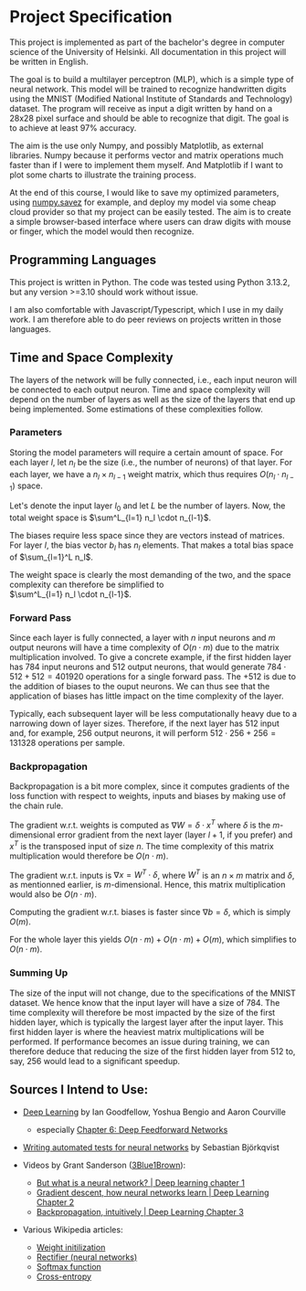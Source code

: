 # Project Specification

This project is implemented as part of the bachelor's degree in computer science of the University of Helsinki. All documentation in this project will be written in English.

The goal is to build a multilayer perceptron (MLP), which is a simple type of neural network. This model will be trained to recognize handwritten digits using the MNIST (Modified National Institute of Standards and Technology) dataset. The program will receive as input a digit written by hand on a 28x28 pixel surface and should be able to recognize that digit. The goal is to achieve at least 97% accuracy.

The aim is the use only Numpy, and possibly Matplotlib, as external libraries. Numpy because it performs vector and matrix operations much faster than if I were to implement them myself. And Matplotlib if I want to plot some charts to illustrate the training process.

At the end of this course, I would like to save my optimized parameters, using [numpy.savez](https://numpy.org/doc/stable/reference/generated/numpy.savez.html) for example, and deploy my model via some cheap cloud provider so that my project can be easily tested. The aim is to create a simple browser-based interface where users can draw digits with mouse or finger, which the model would then recognize.

## Programming Languages

This project is written in Python. The code was tested using Python 3.13.2, but any version >=3.10 should work without issue.

I am also comfortable with Javascript/Typescript, which I use in my daily work. I am therefore able to do peer reviews on projects written in those languages.

## Time and Space Complexity

The layers of the network will be fully connected, i.e., each input neuron will be connected to each output neuron.
Time and space complexity will depend on the number of layers as well as the size of the layers that end up being implemented.
Some estimations of these complexities follow.

### Parameters

Storing the model parameters will require a certain amount of space. For each layer $l$, let $n_l$ be the size (i.e., the number of neurons) of that layer.
For each layer, we have a $n_l \times n_{l-1}$ weight matrix, which thus requires $O(n_l \cdot n_{l-1})$ space.

Let's denote the input layer $l_0$ and let $L$ be the number of layers. Now, the total weight space is
$\sum^L_{l=1} n_l \cdot n_{l-1}$.

The biases require less space since they are vectors instead of matrices. For layer $l$, the bias vector $b_l$ has $n_l$ elements. That makes a total bias space of $\sum_{l=1}^L n_l$.

The weight space is clearly the most demanding of the two, and the space complexity can therefore be simplified to  
$\sum^L_{l=1} n_l \cdot n_{l-1}$.

### Forward Pass

Since each layer is fully connected, a layer with $n$ input neurons and $m$ output neurons will have a time complexity of $O(n\cdot m)$ due to the matrix multiplication involved. To give a concrete example, if the first hidden layer has 784 input neurons and 512 output neurons, that would generate $784 \cdot 512 + 512 = 401920$ operations for a single forward pass. The $+512$ is due to the addition of biases to the ouput neurons. We can thus see that the application of biases has little impact on the time complexity of the layer.

Typically, each subsequent layer will be less computationally heavy due to a narrowing down of layer sizes. Therefore, if the next layer has 512 input and, for example, 256 output neurons, it will perform $512 \cdot 256 +256 = 131328$ operations per sample.

### Backpropagation

Backpropagation is a bit more complex, since it computes gradients of the loss function with respect to weights, inputs and biases by making use of the chain rule.

The gradient w.r.t. weights is computed as $\nabla W = \delta \cdot x^T$ where $\delta$ is the $m$-dimensional error gradient from the next layer (layer $l+1$, if you prefer) and $x^T$ is the transposed input of size $n$. The time complexity of this matrix multiplication would therefore be $O(n\cdot m)$.

The gradient w.r.t. inputs is $\nabla x = W^T \cdot \delta$, where $W^T$ is an $n \times m$ matrix and $\delta$, as mentionned earlier, is $m$-dimensional. Hence, this matrix multiplication would also be $O(n\cdot m)$.

Computing the gradient w.r.t. biases is faster since $\nabla b = \delta$, which is simply $O(m)$.

For the whole layer this yields $O(n\cdot m) + O(n\cdot m) + O(m)$, which simplifies to $O(n\cdot m)$.

### Summing Up

The size of the input will not change, due to the specifications of the MNIST dataset. We hence know that the input layer will have a size of 784. The time complexity will therefore be most impacted by the size of the first hidden layer, which is typically the largest layer after the input layer. This first hidden layer is where the heaviest matrix multiplications will be performed. If performance becomes an issue during training, we can therefore deduce that reducing the size of the first hidden layer from 512 to, say, 256 would lead to a significant speedup.

## Sources I Intend to Use:

- [Deep Learning](https://www.deeplearningbook.org/) by Ian Goodfellow, Yoshua Bengio and Aaron Courville
  - especially [Chapter 6: Deep Feedforward Networks](https://www.deeplearningbook.org/contents/mlp.html)

- [Writing automated tests for neural networks](https://www.sebastianbjorkqvist.com/blog/writing-automated-tests-for-neural-networks/) by Sebastian Björkqvist

- Videos by Grant Sanderson
  ([3Blue1Brown](https://www.youtube.com/@3blue1brown)):
  - [But what is a neural network? | Deep learning chapter 1](https://www.youtube.com/watch?v=aircAruvnKk&list=PLZHQObOWTQDNU6R1_67000Dx_ZCJB-3pi)
  - [Gradient descent, how neural networks learn | Deep Learning Chapter 2](https://www.youtube.com/watch?v=IHZwWFHWa-w&list=PLZHQObOWTQDNU6R1_67000Dx_ZCJB-3pi&index=2)
  - [Backpropagation, intuitively | Deep Learning Chapter 3](https://www.youtube.com/watch?v=Ilg3gGewQ5U&list=PLZHQObOWTQDNU6R1_67000Dx_ZCJB-3pi&index=3)

- Various Wikipedia articles:
  - [Weight initilization](https://en.wikipedia.org/wiki/Weight_initialization)
  - [Rectifier (neural networks)](<https://en.wikipedia.org/wiki/Rectifier_(neural_networks)>)
  - [Softmax function](https://en.wikipedia.org/wiki/Softmax_function)
  - [Cross-entropy](https://en.wikipedia.org/wiki/Cross-entropy)

